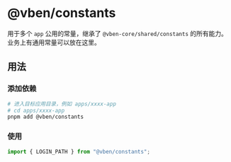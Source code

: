 # @vben/constants

用于多个 `app` 公用的常量，继承了 `@vben-core/shared/constants` 的所有能力。业务上有通用常量可以放在这里。

## 用法

### 添加依赖

```bash
# 进入目标应用目录，例如 apps/xxxx-app
# cd apps/xxxx-app
pnpm add @vben/constants
```

### 使用

```ts
import { LOGIN_PATH } from "@vben/constants";
```
